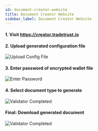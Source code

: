 ```yaml
---
id: document-creator-website
title: Document Creator Website
sidebar_label: Document Creator Website
---
```


#### 1. Visit https://creator.tradetrust.io

#### 2. Upload generated configuration file

![Upload Config File](/docs/tutorial/document-creator/document-creator-website/upload.png)

#### 3. Enter password of encrypted wallet file

![Enter Password](/docs/tutorial/document-creator/document-creator-website/password.png)

#### 4. Select document type to generate

![Validator Completed](/docs/tutorial/document-creator/document-creator-website/document-type.png)

#### Final: Download generated document

![Validator Completed](/docs/tutorial/document-creator/document-creator-website/issued.png)

